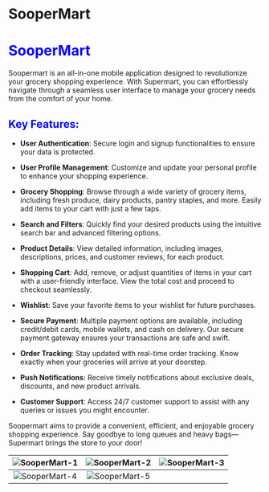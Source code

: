 # SooperMart
# <span style="color: blue;">SooperMart</span>

Soopermart is an all-in-one mobile application designed to revolutionize your grocery shopping experience. With Supermart, you can effortlessly navigate through a seamless user interface to manage your grocery needs from the comfort of your home.

## <span style="color: blue;">Key Features:</span>

- **User Authentication**: Secure login and signup functionalities to ensure your data is protected.
  
- **User Profile Management**: Customize and update your personal profile to enhance your shopping experience.

- **Grocery Shopping**: Browse through a wide variety of grocery items, including fresh produce, dairy products, pantry staples, and more. Easily add items to your cart with just a few taps.

- **Search and Filters**: Quickly find your desired products using the intuitive search bar and advanced filtering options.

- **Product Details**: View detailed information, including images, descriptions, prices, and customer reviews, for each product.

- **Shopping Cart**: Add, remove, or adjust quantities of items in your cart with a user-friendly interface. View the total cost and proceed to checkout seamlessly.

- **Wishlist**: Save your favorite items to your wishlist for future purchases.

- **Secure Payment**: Multiple payment options are available, including credit/debit cards, mobile wallets, and cash on delivery. Our secure payment gateway ensures your transactions are safe and swift.

- **Order Tracking**: Stay updated with real-time order tracking. Know exactly when your groceries will arrive at your doorstep.

- **Push Notifications**: Receive timely notifications about exclusive deals, discounts, and new product arrivals.

- **Customer Support**: Access 24/7 customer support to assist with any queries or issues you might encounter.

Soopermart aims to provide a convenient, efficient, and enjoyable grocery shopping experience. Say goodbye to long queues and heavy bags—Supermart brings the store to your door!


| ![SooperMart-1](https://github.com/user-attachments/assets/6ad6dc28-ed5d-4da9-8e65-807e1a410ca2) | ![SooperMart-2](https://github.com/user-attachments/assets/c918f72a-5cff-4428-adab-9642bd94921c) | ![SooperMart-3](https://github.com/user-attachments/assets/1d65d5da-c6d4-47e2-b64a-85782013b522) |
|:-------------------------------------------------------------------------------------------------:|:-------------------------------------------------------------------------------------------------:|:-------------------------------------------------------------------------------------------------:|
| ![SooperMart-4](https://github.com/user-attachments/assets/44fdac71-509d-41c5-b784-41be2c091169) | ![SooperMart-5](https://github.com/user-attachments/assets/207f0564-b665-4ee7-8e6f-b48913fb2291) |                                                                                               |
